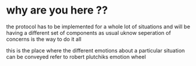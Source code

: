 # why are you here ??

the protocol has to be implemented for a whole lot of situations and will be having a different set of components as usual uknow seperation of concerns is the way to do it all 

this is the place where the different emotions about a particular situation can be conveyed 
refer to robert plutchiks emotion wheel 